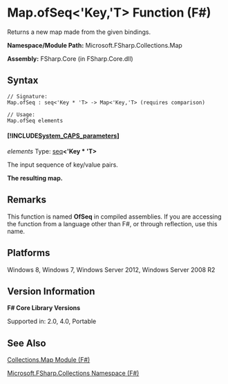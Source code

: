 # Map.ofSeq<'Key,'T> Function (F#)

Returns a new map made from the given bindings.

**Namespace/Module Path:** Microsoft.FSharp.Collections.Map

**Assembly:** FSharp.Core (in FSharp.Core.dll)


## Syntax

```
// Signature:
Map.ofSeq : seq<'Key * 'T> -> Map<'Key,'T> (requires comparison)

// Usage:
Map.ofSeq elements
```

#### [!INCLUDE[System_CAPS_parameters](//System/Token/System_CAPS_parameters_md.md)]
*elements*
Type: [seq](http://msdn.microsoft.com/en-us/library/2f0c87c6-8a0d-4d33-92a6-10d1d037ce75)**&lt;'Key &#42; 'T&gt;**


The input sequence of key/value pairs.



**The resulting map.**
## Remarks
This function is named **OfSeq** in compiled assemblies. If you are accessing the function from a language other than F#, or through reflection, use this name.


## Platforms
Windows 8, Windows 7, Windows Server 2012, Windows Server 2008 R2


## Version Information
**F# Core Library Versions**

Supported in: 2.0, 4.0, Portable




## See Also
[Collections.Map Module &#40;F&#35;&#41;](Collections.Map+Module+%28FSharp%29.md)

[Microsoft.FSharp.Collections Namespace &#40;F&#35;&#41;](Microsoft.FSharp.Collections+Namespace+%28FSharp%29.md)

